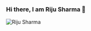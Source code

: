 ### Hi there, I am Riju Sharma 👋

<!--
**rijushm/rijushm** is a ✨ _special_ ✨ repository because its `README.md` (this file) appears on your GitHub profile.

Here are some ideas to get you started:

- 🔭 I am a fresher
- 🌱 I’m currently learning at Techno International Batanagar
- 👯 I’m looking to collaborate on ...
- 🤔 I’m looking for help with ...
- 💬 Ask me about ...
- 📫 How to reach me: ...
- 😄 Pronouns: ...
- ⚡ Fun fact: ...
-->


<!--![Riju Sharma github stats]
(https://github-readme-stats.vercel.app/api?username=rijushm&show_icons=true&theme=tokyonight)-->

<img src="https://github-readme-stats.vercel.app/api?username=rijushm&show_icons=true&theme=tokyonight" alt="Riju Sharma" />
